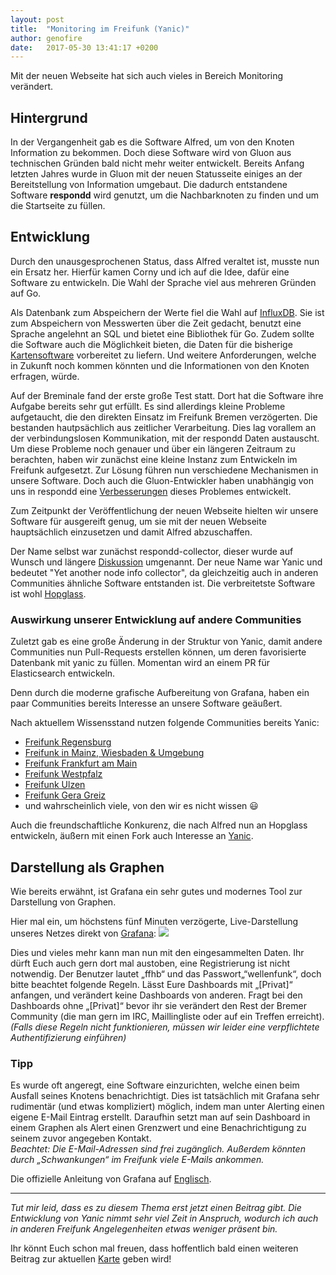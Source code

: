 ```yaml
---
layout: post
title:  "Monitoring im Freifunk (Yanic)"
author: genofire
date:   2017-05-30 13:41:17 +0200
---
```

Mit der neuen Webseite hat sich auch vieles in Bereich Monitoring verändert.


## Hintergrund
In der Vergangenheit gab es die Software Alfred, um von den Knoten Information zu bekommen.
Doch diese Software wird von Gluon aus technischen Gründen bald nicht mehr weiter entwickelt.
Bereits Anfang letzten Jahres wurde in Gluon mit der neuen Statusseite einiges an der Bereitstellung von Information umgebaut.
Die dadurch entstandene Software **respondd** wird genutzt, um die Nachbarknoten zu finden und um die Startseite zu füllen.


## Entwicklung
Durch den unausgesprochenen Status, dass Alfred veraltet ist, musste nun ein Ersatz her.
Hierfür kamen Corny und ich auf die Idee, dafür eine Software zu entwickeln.
Die Wahl der Sprache viel aus mehreren Gründen auf Go.

Als Datenbank zum Abspeichern der Werte fiel die Wahl auf [InfluxDB](https://docs.influxdata.com/influxdb/latest/).
Sie ist zum Abspeichern von Messwerten über die Zeit gedacht, benutzt eine Sprache angelehnt an SQL und bietet eine Bibliothek für Go.
Zudem sollte die Software auch die Möglichkeit bieten, die Daten für die bisherige [Kartensoftware](https://github.com/ffnord/meshviewer) vorbereitet zu liefern.
Und weitere Anforderungen, welche in Zukunft noch kommen könnten und die Informationen von den Knoten erfragen, würde.

Auf der Breminale fand der erste große Test statt.
Dort hat die Software ihre Aufgabe bereits sehr gut erfüllt.
Es sind allerdings kleine Probleme aufgetaucht, die den direkten Einsatz im Freifunk Bremen verzögerten.
Die bestanden hautpsächlich aus zeitlicher Verarbeitung.
Dies lag vorallem an der verbindungslosen Kommunikation, mit der respondd Daten austauscht.
Um diese Probleme noch genauer und über ein längeren Zeitraum zu berachten, haben wir zunächst eine kleine Instanz zum Entwickeln im Freifunk aufgesetzt.
Zur Lösung führen nun verschiedene Mechanismen in unsere Software.
Doch auch die Gluon-Entwickler haben unabhängig von uns in respondd eine [Verbesserungen](https://github.com/freifunk-gluon/packages/pull/140) dieses Problemes entwickelt.

Zum Zeitpunkt der Veröffentlichung der neuen Webseite hielten wir unsere Software für ausgereift genug, um sie mit der neuen Webseite hauptsächlich einzusetzen und damit Alfred abzuschaffen.


Der Name selbst war zunächst respondd-collector, dieser wurde auf Wunsch und längere [Diskussion](https://github.com/FreifunkBremen/yanic/issues/24) umgenannt.
Der neue Name war Yanic und bedeutet "Yet another node info collector", da gleichzeitig auch in anderen Communities ähnliche Software entstanden ist.
Die verbreitetste Software ist wohl [Hopglass](https://github.com/hopglass).


### Auswirkung unserer Entwicklung auf andere Communities
Zuletzt gab es eine große Änderung in der Struktur von Yanic,
damit andere Communities nun Pull-Requests erstellen können,
um deren favorisierte Datenbank mit yanic zu füllen.
Momentan wird an einem PR für Elasticsearch entwickeln.

Denn durch die moderne grafische Aufbereitung von Grafana,
haben ein paar Communities bereits Interesse an unsere Software geäußert.

Nach aktuellem Wissensstand nutzen folgende Communities bereits Yanic:
- [Freifunk Regensburg](https://regensburg.freifunk.net/meshviewer/)
- [Freifunk in Mainz, Wiesbaden & Umgebung](https://blog.freifunk-mainz.de/tag/karte/)
- [Freifunk Frankfurt am Main](https://ffm.freifunk.net/2017/05/10/wartungsarbeiten-beendet/)
- [Freifunk Westpfalz](https://stats.freifunk-westpfalz.de/)
- [Freifunk Ulzen](https://www.freifunk-uelzen.de/2017/05/06/kartenserver/)
- [Freifunk Gera Greiz](https://www.freifunk-gera-greiz.de/grafana/dashboard/db/knoten-statistik)
- und wahrscheinlich viele, von den wir es nicht wissen 😃

Auch die freundschaftliche Konkurenz, die nach Alfred nun an Hopglass entwickeln,
äußern mit einen Fork auch Interesse an [Yanic](https://github.com/hopglass/yanic).

## Darstellung als Graphen
Wie bereits erwähnt, ist Grafana ein sehr gutes und modernes Tool zur Darstellung von Graphen.

Hier mal ein, um höchstens fünf Minuten verzögerte, Live-Darstellung unseres Netzes direkt von [Grafana](https://grafana.bremen.freifunk.net/):
<img src="https://grafana.bremen.freifunk.net/render/dashboard-solo/db/globals?panelId=2&orgId=1&from=now-23h&to=now&width=1000&height=500&theme=light"/>

Dies und vieles mehr kann man nun mit den eingesammelten Daten. Ihr dürft Euch auch gern dort mal austoben, eine Registrierung ist nicht notwendig. Der Benutzer lautet „ffhb“ und das Passwort„“wellenfunk“, doch bitte beachtet folgende Regeln.
Lässt Eure Dashboards mit „[Privat]“ anfangen, und verändert keine Dashboards von anderen. Fragt bei den Dashboards ohne „[Privat]“ bevor ihr sie verändert den Rest der Bremer Community (die man gern im IRC, Maillingliste oder auf ein Treffen erreicht).<br/>
*(Falls diese Regeln nicht funktionieren, müssen wir leider eine verpflichtete Authentifizierung einführen)*

### Tipp
Es wurde oft angeregt, eine Software einzurichten, welche einen beim Ausfall seines Knotens benachrichtigt.
Dies ist tatsächlich mit Grafana sehr rudimentär (und etwas kompliziert) möglich,
indem man unter Alerting einen eigene E-Mail Eintrag erstellt.
Daraufhin setzt man auf sein Dashboard in einem Graphen als Alert einen Grenzwert und eine Benachrichtigung zu seinem zuvor angegeben Kontakt.<br/>
*Beachtet: Die E-Mail-Adressen sind frei zugänglich. Außerdem könnten durch „Schwankungen“ im Freifunk viele E-Mails ankommen.*

Die offizielle Anleitung von Grafana auf [Englisch](http://docs.grafana.org/alerting/rules/).

---
*Tut mir leid, dass es zu diesem Thema erst jetzt einen Beitrag gibt.
Die Entwicklung von Yanic nimmt sehr viel Zeit in Anspruch, wodurch ich auch in anderen Freifunk Angelegenheiten etwas weniger präsent bin.*

Ihr könnt Euch schon mal freuen, dass hoffentlich bald einen weiteren Beitrag zur aktuellen [Karte](https://map.bremen.freifunk.net) geben wird!
